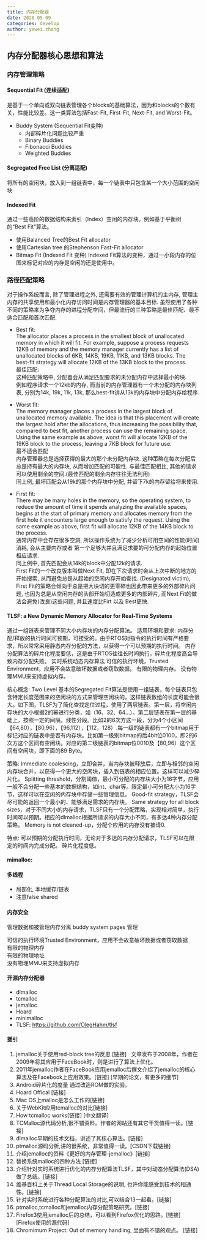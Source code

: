 ```yaml
---
title: 内存分配器
date: 2020-05-09
categories: develop 
author: yawei.zhang 
---
```


## 内存分配器核心思想和算法

### 内存管理策略   

#### Sequential Fit  (连续适配)
 是基于一个单向或双向链表管理各个blocks的基础算法，因为和blocks的个数有关，性能比较差。这一类算法包括Fast-Fit, First-Fit, Next-Fit, and Worst-Fit。  

* Buddy System (Sequential Fit变种)  
  * 内部碎片化问题比较严重   
  * Binary Buddies  
  * Fibonacci Buddies  
  * Weighted Buddies   

#### Segregated Free List (分离适配) 
 将所有的空闲块，放入到一组链表中，每一个链表中只包含某一个大小范围的空闲块  

#### Indexed  Fit  
 通过一些高阶的数据结构来索引（Index）空闲的内存块。例如基于平衡树的“Best Fit”算法。
* 使用Balanced Tree的Best Fit allocator
* 使用Cartesian tree 的Stephenson Fast-Fit allocator
* Bitmap Fit (Indexed Fit 变种)
  Indexed Fit算法的变种，通过一小段内存的位图来标记对应的内存是空闲的还是使用中。  
  
### 路径匹配策略  
对于操作系统而言, 除了管理进程之外, 还需要有效的管理计算机的主内存, 管理主内存的共享使用和最小化内存访问时间是内存管理器的基本目标. 虽然使用了各种不同的策略来为争夺内存的进程分配空间，但最流行的三种策略是最佳匹配、最不适合匹配和首次匹配.    

* Best fit:   
  The allocator places a process in the smallest block of unallocated memory in which it will fit. For example, suppose a process requests 12KB of memory and the memory manager currently has a list of unallocated blocks of 6KB, 14KB, 19KB, 11KB, and 13KB blocks. The best-fit strategy will allocate 12KB of the 13KB block to the process.   
  最佳匹配:  
  这种匹配策略中, 分配器会从满足匹配要求的未分配内存中选择最小的块.  
  例如程序请求一个12kb的内存, 而当前的内存管理器有一个未分配的内存块列表, 分别为14k, 19k, 11k, 13k, 那么best-fit讲从13k的内存块中分配内存给程序.  


* Worst fit:  
  The memory manager places a process in the largest block of unallocated memory available. The idea is that this placement will create the largest hold after the allocations, thus increasing the possibility that, compared to best fit, another process can use the remaining space. Using the same example as above, worst fit will allocate 12KB of the 19KB block to the process, leaving a 7KB block for future use.  
  最不适合匹配  
  内存管理器总是选择获得的最大的那个未分配内存块. 
  这种策略在每次分配后总是持有最大的内存块, 从而增加匹配的可能性. 与最佳匹配相比, 其他的请求可以使用剩余的空间.(最佳匹配的剩余内存往往无法利用)  
  同上例, 最坏匹配会从19k的那个内存块中分配, 并留下7k的内存留给将来使用.  

* First fit:  
  There may be many holes in the memory, so the operating system, to reduce the amount of time it spends analyzing the available spaces, begins at the start of primary memory and allocates memory from the first hole it encounters large enough to satisfy the request. Using the same example as above, first fit will allocate 12KB of the 14KB block to the process.  
  通常内存中会存在很多空洞, 所以操作系统为了减少分析可用空间的性能(时间)消耗, 会从主要内存或者 第一个足够大并且满足求要的可分配内存的起始位置相应请求.   
  同上例中, 首先匹配会从14k的block中分配12k的请求.   
  First Fit的一个改良版本叫做Next Fit, 即在下次请求时会从上次中断的地方的开始搜索, 从而避免总是从起始的空闲内存开始查找. (Designated victim), First Fit的策略会倾向于总是把大块切的更零碎也因此带来更多的外部碎片问题, 也因为总是从空闲内存的头部开始切造成更多的内部碎片,  而Next Fit的做法会避免(改良)这些问题, 并且速度比Firt 以及 Best更快.  



#### TLSF: a New Dynamic Memory Allocator for Real-Time Systems   
通过一组链表来管理不同大小内存块的内存分配算法。
适用环境和要求:
内存分配/释放的执行时间可预期，可接受的。由于RTOS对指令的执行时间有严格要求，所以常常采用静态内存分配的方法，以获得一个可以预期的执行时间。
内存分配算法的碎片化程度要低，这是由于RTOS往往长时间执行，碎片化程度高会导致内存分配失败。
实时系统动态内存算法
可信的执行环境，Trusted Environment，应用不会故意破坏数据或者窃取数据。
有限的物理内存。
没有物理MMU来支持虚拟内存。

核心概念: Two Level
基本的Segregated Fit算法是使用一组链表，每个链表只包含特定长度范围来的空闲块的方式来管理空闲块的，这样链表数组的长度可能会很大。如下图，TLSF为了简化查找定位过程，使用了两层链表。第一层，将空闲内存块的大小根据2的幂进行分类，如（16、32、64...）。第二层链表在第一层的基础上，按照一定的间隔，线性分段。比如2的6次方这一段，分为4个小区间【64,80），【80,96），【96,112），【112，128）.每一级的链表都有一个bitmap用于标记对应的链表中是否有内存块。比如第一级别bitmap的后4bit位0100，即2的6次方这个区间有空闲块。对应的第二级链表的bitmap位0010及【80,96）这个区间有空闲块，即下面的89 Byte。



策略: 
Immediate coalescing，立即合并，当内存块被释放后，立即与相邻的空闲内存块合并，以获得一个更大的空闲块，插入到链表的相应位置。这样可以减少碎片化。
Splitting threshold，分割阈值，最小可分配的内存块大小为16字节，应用一般不会分配一些基本的数据结构，如int、char等。限定最小可分配大小为16字节，这样可以在空闲的内存块中存储一些管理信息。
Good-fit strategy，TLSF会尽可能的返回一个最小的、能够满足需求的内存块。
Same strategy for all block sizes，对于不同大小的内存请求，TLSF只有一个分配策略，实现相对简单，执行时间可以预期。相应的dlmalloc根据所请求的内存大小不同，有多达4种内存分配策略。
Memory is not cleaned-up，分配个应用的内存没有被请0.

特点:
可以预期的分配执行时间，无论对于多达的内存分配请求，TLSF可以在限定的时间内完成分配。
碎片化程度低。


#### mimalloc:


#### 多线程

* 局部化, 本地缓存/链表  
* 注意false shared  


#### 内存安全   
管理数据和被管理内存分离
buddy system
pages 管理  

可信的执行环境Trusted Environment，应用不会故意破坏数据或者窃取数据  
有限的物理内存  
有限的物理地址  
没有物理MMU来支持虚拟内存

#### 开源内存分配器  
* dlmalloc 
* tcmalloc  
* jemalloc  
* Hoard
* minimalloc
* TLSF: https://github.com/OlegHahm/tlsf    

#### 援引
1. jemalloc关于使用red-block tree的反思 [链接]
  文章发布于2008年，作者在2009年将其应用于FaceBook时，则是进行了算法上优化。
2. 2011年jemalloc作者在FaceBook应用jemalloc后撰文介绍了jemalloc的核心算法及在Facebook上应用效果。[链接] [早期的论文，有更多的细节]
3. Android碎片化的度量 通过改造ROM做的实验。
4. Hoard Offical [链接]
5. Mac OS上malloc是怎么工作的[链接]
6. 关于WebKit应用tcmalloc的对比[链接]
7. How tcmalloc works[链接] [中文翻译]
8. TCMalloc源代码分析,很不错资料。作者的网站还有其它干货值得一读。[链接]
9. dlmalloc早期的技术文档，讲述了其核心算法。[链接]
10. ptmalloc源码分析,讲的很系统，非常值得一读。[CSDN下载链接]
11. 介绍jemalloc的资料《更好的内存管理-jemalloc》[链接]
12. 替换系统malloc的四种方法 [链接]
13. 介绍针对实时系统进行优化的内存分配算法TLSF，其中对动态分配算法(DSA)做了总结。[链接]
14. 维基百科上关于Thread Local Storage的说明, 也许你能感受到技术的相通性。[链接]
15. 针对实时系统进行各种分配算法的对比,可以结合13一起看。[链接]
16. ptmalloc,tcmalloc和jemalloc内存分配策略研究。[链接]
17. Firefox3使用jemalloc后的总结，可以看到Firefox优化的思路。[链接] [Firefox使用的源代码]
18. Chromimum Project: Out of memory handling, 里面有不错的观点。 [链接]
